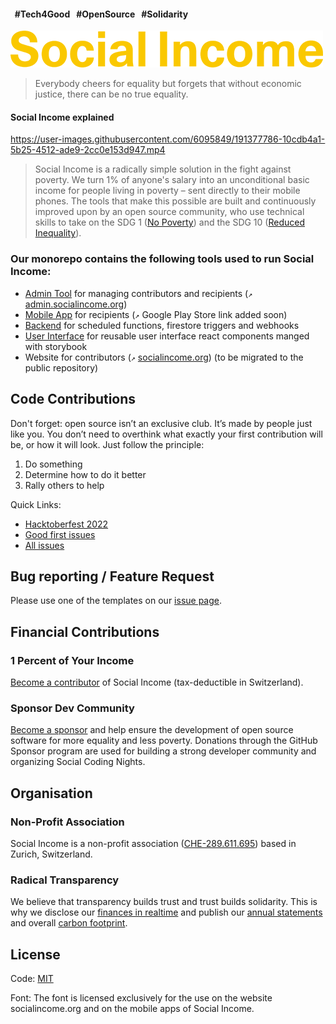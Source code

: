 #### &nbsp;&nbsp;#Tech4Good &nbsp;&nbsp;#OpenSource &nbsp;&nbsp;#Solidarity

![Social Income Logo](https://github.com/socialincome-san/public/blob/main/shared/assets/logos/logo_color@500px.png?raw=true)

> Everybody cheers for equality but forgets that without economic
> justice, there can be no true equality.

#### Social Income explained

https://user-images.githubusercontent.com/6095849/191377786-10cdb4a1-5b25-4512-ade9-2cc0e153d947.mp4

> Social Income is a radically simple solution in the fight against
> poverty. We turn 1% of anyone's salary into an unconditional basic
> income for people living in poverty – sent directly to their mobile
> phones. The tools that make this possible are built and continuously
> improved upon by an open source community, who use technical skills to
> take on the SDG 1 ([No Poverty](https://sdgs.un.org/goals/goal1)) and
> the SDG 10 ([Reduced Inequality](https://sdgs.un.org/goals/goal10)).

### Our monorepo contains the following tools used to run Social Income:

- [Admin Tool](admin/README.md) for managing contributors and recipients
  (`↗` [admin.socialincome.org](https://admin.socialincome.org))
- [Mobile App](recipients_app/README.md) for recipients (`↗` Google Play
  Store link added soon)
- [Backend](backend/README.md) for scheduled functions, firestore
  triggers and webhooks
- [User Interface](ui/README.md) for reusable user interface react
  components manged with storybook
- Website for contributors (`↗`
  [socialincome.org](https://socialincome.org)) (to be migrated to the
  public repository)

## Code Contributions

Don't forget: open source isn’t an exclusive club. It’s made by people
just like you. You don’t need to overthink what exactly your first
contribution will be, or how it will look. Just follow the principle:

1. Do something
2. Determine how to do it better
3. Rally others to help

Quick Links:

- [Hacktoberfest 2022](https://github.com/socialincome-san/public/issues?q=is%3Aissue+is%3Aopen+label%3Ahacktoberfest)
- [Good first issues](https://github.com/socialincome-san/public/issues?q=is%3Aopen+is%3Aissue+label%3A%22good+first+issue%22+label%3Aadmintool)
- [All issues](https://github.com/socialincome-san/public/issues?q=is%3Aopen+is%3Aissue+label%3Aadmintool)

## Bug reporting / Feature Request

Please use one of the templates on our
[issue page](https://github.com/socialincome-san/public/issues/new/choose).

## Financial Contributions

### 1 Percent of Your Income

[Become a contributor](https://socialincome.org/get-involved) of Social
Income (tax-deductible in Switzerland).

### Sponsor Dev Community

[Become a sponsor](https://github.com/sponsors/san-socialincome) and
help ensure the development of open source software for more equality
and less poverty. Donations through the GitHub Sponsor program are used
for building a strong developer community and organizing Social Coding
Nights.

## Organisation

### Non-Profit Association

Social Income is a non-profit association
([CHE-289.611.695](https://www.uid.admin.ch/Detail.aspx?uid_id=CHE-289.611.695))
based in Zurich, Switzerland.

### Radical Transparency

We believe that transparency builds trust and trust builds solidarity.
This is why we disclose our
[finances in realtime](https://socialincome.org/finances) and publish
our [annual statements](https://socialincome.org/reporting) and overall
[carbon footprint](https://socialincome.org/sustainability).

## License

Code: [MIT](LICENSE)

Font: The font is licensed exclusively for the use on the website
socialincome.org and on the mobile apps of Social Income.
